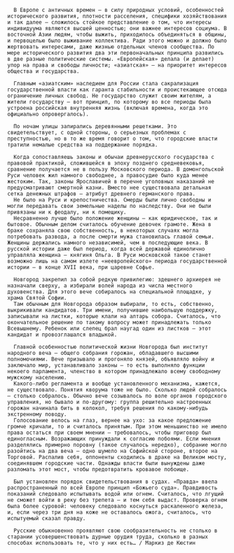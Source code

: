       В Европе с античных времен – в силу природных условий, особенностей исторического развития, плотности расселения, специфики хозяйствования и так далее – сложилось стойкое представление о том, что интересы индивидуума являются высшей ценностью; они важнее интересов социума. В восточной Азии людям, чтобы выжить, приходилось объединяться в общины, и первоцелью было выживание коллектива. Ради этого можно и должно было жертвовать интересами, даже жизнью отдельных членов сообщества. По мере исторического развития два эти первоначальных принципа развились в две разные политические системы. «Европейская» делала (и делает) упор на права и свободы личности; «азиатская» – на приоритет интересов общества и государства.

      Главным «азиатским» наследием для России стала сакрализация государственной власти как гаранта стабильности и проистекающее отсюда ограничение личных свобод. Не государство служит своим жителям, а жители государству – вот принцип, по которому во все периоды была устроена российская внутренняя жизнь (включая времена, когда это официально опровергалось).

      По ночам улицы запирались деревянными решетками. Это свидетельствует, с одной стороны, о серьезных проблемах с преступностью, но в то же время говорит о том, что городские власти тратили немалые средства на поддержание порядка.

      Когда сопоставляешь законы и обычаи древнерусского государства с правовой практикой, сложившейся в эпоху позднего средневековья, сравнение получается не в пользу Московского периода. В домонгольской Руси человек жил намного свободнее, а правосудие было куда менее жестоким. Так, законы Ярославичей в перечне уголовных наказаний не предусматривают смертной казни. Вместо нее существовала детальная сетка денежных штрафов – атрибут древнего германского права.
      Не было на Руси и крепостничества. Смерды были лично свободны и могли передавать свои земельные наделы по наследству. Они не были привязаны ни к феодалу, ни к помещику.
      Несравненно лучше было положение женщины – как юридическое, так и бытовое. Обычным делом считалось обучение девочек грамоте. Жена в браке сохраняла свою собственность, в некоторых случаях могла потребовать развода, а после смерти мужа становилась главой семьи. Женщины держались намного независимей, чем в последующие века. В русской истории даже был период, когда всей державой единолично управляла женщина – княгиня Ольга. В Руси московской такое станет возможно лишь на самом излете «неевропейского» периода государственной истории – в конце XVII века, при царевне Софье.

      Новгород закрепил за собой редкую привилегию: здешнего архиерея не назначали сверху, а избирали волей народа из числа местного духовенства. Для этого вече собиралось на специальной площадке, у храма Святой Софии.
      Там обычным для Новгорода образом выбирали, то есть, собственно, выкрикивали кандидатов. Три имени, получившие наибольшую поддержку, записывали на листки, которые клали на алтарь собора. Считалось, что окончательное решение по такому вопросу может принадлежать только Всевышнему. Ребенок или слепец брал наугад один из листков – этот кандидат и провозглашался владыкой.

      Главной особенностью политической жизни Новгорода был институт народного веча – общего собрания горожан, обладавшего высшими полномочиями. Вече призывало и прогоняло князей, объявляло войну и заключало мир, устанавливало законы – то есть выполняло функции некоего парламента, членство в котором принадлежало всему свободному мужскому населению.
      Какого-либо регламента и вообще установленного механизма, кажется, не существовало. Понятия кворума тоже не было. Сколько людей собралось – столько собралось. Обычно вече созывалось по воле органов городского управления, но бывало и по-другому: группа решительно настроенных горожан начинала бить в колокол, требуя решения по какому-нибудь экстренному поводу.
      Голосование велось на глаз, вернее на ухо: за какое предложение громче кричали, то и считалось принятым. При этом меньшинство не имело права остаться при своем мнении – требовалось, чтобы приговор был единогласным. Возражающих принуждали к согласию побоями. Если мнения разделялись примерно поровну (такое случалось нередко), собрание могло разойтись на два веча – одно шумело на Софийской стороне, второе на Торговой. Распалив себя, оппоненты сходились в драке на Великом мосту, соединявшем городские части. Однажды власти были вынуждены даже разломать этот мост, чтобы предотвратить кровавое побоище.

      Был установлен порядок свидетельствования в судах. «Правда» ввела распространенный по всей Европе принцип «Божьего суда». Правдивость показаний следовало испытывать водой или огнем. Считалось, что лгущий не сможет войти в реку без трепета – и тем себя выдаст. Проверка огнем была более суровой: человеку следовало коснуться раскаленного железа, и, если через три дня на коже не оставалось ожога, считалось, что испытуемый сказал правду.

      Русские обыкновенно проявляют свою сообразительность не столько в старании усовершенствовать дурные орудия труда, сколько в разных способах использовать те, что у них есть… / Маркиз де Кюстин

